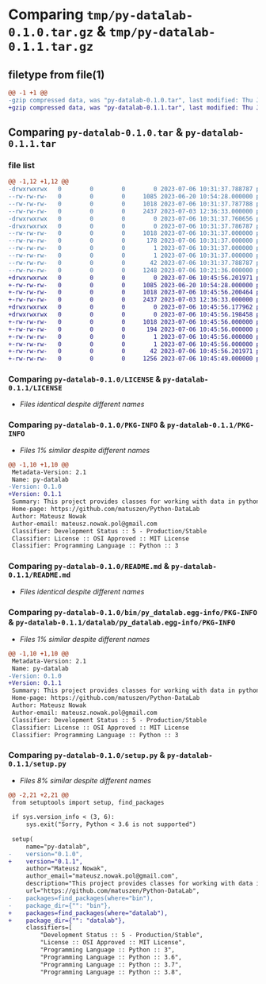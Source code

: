 # Comparing `tmp/py-datalab-0.1.0.tar.gz` & `tmp/py-datalab-0.1.1.tar.gz`

## filetype from file(1)

```diff
@@ -1 +1 @@
-gzip compressed data, was "py-datalab-0.1.0.tar", last modified: Thu Jul  6 10:31:37 2023, max compression
+gzip compressed data, was "py-datalab-0.1.1.tar", last modified: Thu Jul  6 10:45:56 2023, max compression
```

## Comparing `py-datalab-0.1.0.tar` & `py-datalab-0.1.1.tar`

### file list

```diff
@@ -1,12 +1,12 @@
-drwxrwxrwx   0        0        0        0 2023-07-06 10:31:37.788787 py-datalab-0.1.0/
--rw-rw-rw-   0        0        0     1085 2023-06-20 10:54:28.000000 py-datalab-0.1.0/LICENSE
--rw-rw-rw-   0        0        0     1018 2023-07-06 10:31:37.787788 py-datalab-0.1.0/PKG-INFO
--rw-rw-rw-   0        0        0     2437 2023-07-03 12:36:33.000000 py-datalab-0.1.0/README.md
-drwxrwxrwx   0        0        0        0 2023-07-06 10:31:37.760656 py-datalab-0.1.0/bin/
-drwxrwxrwx   0        0        0        0 2023-07-06 10:31:37.786787 py-datalab-0.1.0/bin/py_datalab.egg-info/
--rw-rw-rw-   0        0        0     1018 2023-07-06 10:31:37.000000 py-datalab-0.1.0/bin/py_datalab.egg-info/PKG-INFO
--rw-rw-rw-   0        0        0      178 2023-07-06 10:31:37.000000 py-datalab-0.1.0/bin/py_datalab.egg-info/SOURCES.txt
--rw-rw-rw-   0        0        0        1 2023-07-06 10:31:37.000000 py-datalab-0.1.0/bin/py_datalab.egg-info/dependency_links.txt
--rw-rw-rw-   0        0        0        1 2023-07-06 10:31:37.000000 py-datalab-0.1.0/bin/py_datalab.egg-info/top_level.txt
--rw-rw-rw-   0        0        0       42 2023-07-06 10:31:37.788787 py-datalab-0.1.0/setup.cfg
--rw-rw-rw-   0        0        0     1248 2023-07-06 10:21:36.000000 py-datalab-0.1.0/setup.py
+drwxrwxrwx   0        0        0        0 2023-07-06 10:45:56.201971 py-datalab-0.1.1/
+-rw-rw-rw-   0        0        0     1085 2023-06-20 10:54:28.000000 py-datalab-0.1.1/LICENSE
+-rw-rw-rw-   0        0        0     1018 2023-07-06 10:45:56.200464 py-datalab-0.1.1/PKG-INFO
+-rw-rw-rw-   0        0        0     2437 2023-07-03 12:36:33.000000 py-datalab-0.1.1/README.md
+drwxrwxrwx   0        0        0        0 2023-07-06 10:45:56.177962 py-datalab-0.1.1/datalab/
+drwxrwxrwx   0        0        0        0 2023-07-06 10:45:56.198458 py-datalab-0.1.1/datalab/py_datalab.egg-info/
+-rw-rw-rw-   0        0        0     1018 2023-07-06 10:45:56.000000 py-datalab-0.1.1/datalab/py_datalab.egg-info/PKG-INFO
+-rw-rw-rw-   0        0        0      194 2023-07-06 10:45:56.000000 py-datalab-0.1.1/datalab/py_datalab.egg-info/SOURCES.txt
+-rw-rw-rw-   0        0        0        1 2023-07-06 10:45:56.000000 py-datalab-0.1.1/datalab/py_datalab.egg-info/dependency_links.txt
+-rw-rw-rw-   0        0        0        1 2023-07-06 10:45:56.000000 py-datalab-0.1.1/datalab/py_datalab.egg-info/top_level.txt
+-rw-rw-rw-   0        0        0       42 2023-07-06 10:45:56.201971 py-datalab-0.1.1/setup.cfg
+-rw-rw-rw-   0        0        0     1256 2023-07-06 10:45:49.000000 py-datalab-0.1.1/setup.py
```

### Comparing `py-datalab-0.1.0/LICENSE` & `py-datalab-0.1.1/LICENSE`

 * *Files identical despite different names*

### Comparing `py-datalab-0.1.0/PKG-INFO` & `py-datalab-0.1.1/PKG-INFO`

 * *Files 1% similar despite different names*

```diff
@@ -1,10 +1,10 @@
 Metadata-Version: 2.1
 Name: py-datalab
-Version: 0.1.0
+Version: 0.1.1
 Summary: This project provides classes for working with data in python. Actually there are two classes: Matrix and Vector.
 Home-page: https://github.com/matuszen/Python-DataLab
 Author: Mateusz Nowak
 Author-email: mateusz.nowak.pol@gmail.com
 Classifier: Development Status :: 5 - Production/Stable
 Classifier: License :: OSI Approved :: MIT License
 Classifier: Programming Language :: Python :: 3
```

### Comparing `py-datalab-0.1.0/README.md` & `py-datalab-0.1.1/README.md`

 * *Files identical despite different names*

### Comparing `py-datalab-0.1.0/bin/py_datalab.egg-info/PKG-INFO` & `py-datalab-0.1.1/datalab/py_datalab.egg-info/PKG-INFO`

 * *Files 1% similar despite different names*

```diff
@@ -1,10 +1,10 @@
 Metadata-Version: 2.1
 Name: py-datalab
-Version: 0.1.0
+Version: 0.1.1
 Summary: This project provides classes for working with data in python. Actually there are two classes: Matrix and Vector.
 Home-page: https://github.com/matuszen/Python-DataLab
 Author: Mateusz Nowak
 Author-email: mateusz.nowak.pol@gmail.com
 Classifier: Development Status :: 5 - Production/Stable
 Classifier: License :: OSI Approved :: MIT License
 Classifier: Programming Language :: Python :: 3
```

### Comparing `py-datalab-0.1.0/setup.py` & `py-datalab-0.1.1/setup.py`

 * *Files 8% similar despite different names*

```diff
@@ -2,21 +2,21 @@
 from setuptools import setup, find_packages
 
 if sys.version_info < (3, 6):
     sys.exit("Sorry, Python < 3.6 is not supported")
 
 setup(
     name="py-datalab",
-    version="0.1.0",
+    version="0.1.1",
     author="Mateusz Nowak",
     author_email="mateusz.nowak.pol@gmail.com",
     description="This project provides classes for working with data in python. Actually there are two classes: Matrix and Vector.",
     url="https://github.com/matuszen/Python-DataLab",
-    packages=find_packages(where="bin"),
-    package_dir={"": "bin"},
+    packages=find_packages(where="datalab"),
+    package_dir={"": "datalab"},
     classifiers=[
         "Development Status :: 5 - Production/Stable",
         "License :: OSI Approved :: MIT License",
         "Programming Language :: Python :: 3",
         "Programming Language :: Python :: 3.6",
         "Programming Language :: Python :: 3.7",
         "Programming Language :: Python :: 3.8",
```

